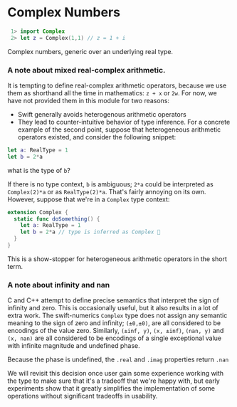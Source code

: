 # Complex Numbers

```swift
 1> import Complex
 2> let z = Complex(1,1) // z = 1 + i
```

Complex numbers, generic over an underlying real type.

### A note about mixed real-complex arithmetic.
It is tempting to define real-complex arithmetic operators, because we use them as
shorthand all the time in mathematics: `z + x` or `2w`. For now, we have not provided
them in this module for two reasons:
- Swift generally avoids heterogenous arithmetic operators
- They lead to counter-intuitive behavior of type inference.
For a concrete example of the second point, suppose that heterogeneous arithmetic
operators existed, and consider the following snippet:
```swift
let a: RealType = 1
let b = 2*a
```
what is the type of `b`?

If there is no type context, `b` is ambiguous; `2*a` could be interpreted as
`Complex(2)*a` or as `RealType(2)*a`. That's fairly annoying on its own. However,
suppose that we're in a `Complex` type context:
```swift
extension Complex {
  static func doSomething() {
    let a: RealType = 1
    let b = 2*a // type is inferred as Complex 🤪
  }
}
```
This is a show-stopper for heterogeneous arithmetic operators in the short term.

### A note about infinity and nan
C and C++ attempt to define precise semantics that interpret the sign of infinity and zero.
This is occasionally useful, but it also results in a lot of extra work. The swift-numerics
`Complex` type does not assign any semantic meaning to the sign of zero and infinity;
`(±0,±0)`, are all considered to be encodings of the value zero. Similarly, `(±inf, y)`,
`(x, ±inf)`, `(nan, y)` and `(x, nan)` are all considered to be encodings of a single
exceptional value with infinite magnitude and undefined phase.

Because the phase is undefined, the `.real` and `.imag` properties return `.nan` 

We will revisit this decision once user gain some experience working with the type to
make sure that it's a tradeoff that we're happy with, but early experiments show that
it greatly simplifies the implementation of some operations without significant tradeoffs
in usability.
